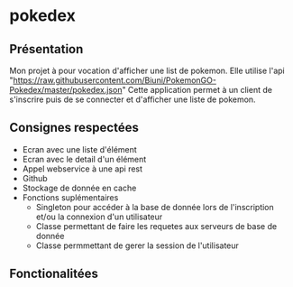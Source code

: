 # pokedex

## Présentation

Mon projet à pour vocation d'afficher une list de pokemon. Elle utilise l'api "https://raw.githubusercontent.com/Biuni/PokemonGO-Pokedex/master/pokedex.json"
Cette application permet à un client de s'inscrire puis de se connecter et d'afficher une liste de pokemon.

## Consignes respectées

* Ecran avec une liste d'élément
* Ecran avec le detail d'un élément
* Appel webservice à une api rest 
* Github 
* Stockage de donnée en cache
* Fonctions suplémentaires
    - Singleton pour accéder à la base de donnée lors de l'inscription et/ou la connexion d'un utilisateur
    - Classe permettant de faire les requetes aux serveurs de base de donnée
    - Classe permmettant de gerer la session de l'utilisateur

## Fonctionalitées




